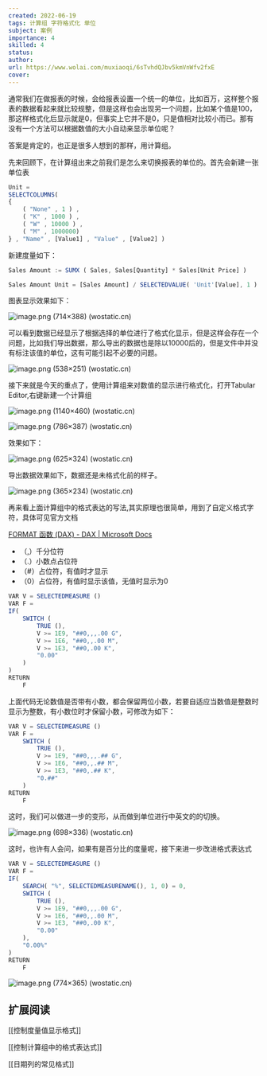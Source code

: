 ```yaml
---
created: 2022-06-19
tags: 计算组 字符格式化 单位
subject: 案例
importance: 4
skilled: 4
status:
author:
url: https://www.wolai.com/muxiaoqi/6sTvhdQJbv5kmVnWfv2fxE
cover: 
---
```


通常我们在做报表的时候，会给报表设置一个统一的单位，比如百万，这样整个报表的数据看起来就比较规整，但是这样也会出现另一个问题，比如某个值是100，那这样格式化后显示就是0，但事实上它并不是0，只是值相对比较小而已。那有没有一个方法可以根据数值的大小自动来显示单位呢？

答案是肯定的，也正是很多人想到的那样，用计算组。

先来回顾下，在计算组出来之前我们是怎么来切换报表的单位的。首先会新建一张单位表

```js
Unit = 
SELECTCOLUMNS(
{
    ( "None" , 1 ) , 
    ( "K" , 1000 ) , 
    ( "W" , 10000 ) ,
    ( "M" , 1000000)
} , "Name" , [Value1] , "Value" , [Value2] )
```

新建度量如下：

```js
Sales Amount := SUMX ( Sales, Sales[Quantity] * Sales[Unit Price] )

Sales Amount Unit = [Sales Amount] / SELECTEDVALUE( 'Unit'[Value], 1 )

```

图表显示效果如下：

![image.png (714×388) (wostatic.cn)](https://secure2.wostatic.cn/static/rp9visP3uf8zsCh9o3nG3Y/image.png?auth_key=1655993084-pBUFJhHnTXVEWDgTjEvWZM-0-30f89e55df63105291c40addb075c950)

可以看到数据已经显示了根据选择的单位进行了格式化显示，但是这样会存在一个问题，比如我们导出数据，那么导出的数据也是除以10000后的，但是文件中并没有标注该值的单位，这有可能引起不必要的问题。

![image.png (538×251) (wostatic.cn)](https://secure2.wostatic.cn/static/mNY4FXTmvL4DxBaWAHCiKZ/image.png?auth_key=1655993096-axqZ8sRejwxKvZnv2dm8Qg-0-4ef0307d6c5a8033d50c90747e70d150)

接下来就是今天的重点了，使用计算组来对数值的显示进行格式化，打开Tabular Editor,右键新建一个计算组

![image.png (1140×460) (wostatic.cn)](https://secure2.wostatic.cn/static/m6YrF8c6MvqD9iRrqJbP8a/image.png?auth_key=1655993104-8PrUD3EV9FQ5E3KiBwoCM6-0-ab3ec1b83b65fdbbcf0d0dfe55757725)

![image.png (786×387) (wostatic.cn)](https://secure2.wostatic.cn/static/t2bKqy7Gj6xXi1CBYYoA5F/image.png?auth_key=1655993111-b8E4DsELQjSqy7c3UmK8Lc-0-c6fb990af13075606b343d2ffdad33e3)

效果如下：

![image.png (625×324) (wostatic.cn)](https://secure2.wostatic.cn/static/botXqCoDGJhjVs7jtP84YW/image.png?auth_key=1655993120-gsFGh2Ri8pVPnpX7nfJvCo-0-57df705610915081c38e4d1484f12c15)

导出数据效果如下，数据还是未格式化前的样子。

![image.png (365×234) (wostatic.cn)](https://secure2.wostatic.cn/static/dgSEyj9bFdws4rYJ8XfhPp/image.png?auth_key=1655993129-uccT89SBfVzBJbdVX5wnMY-0-4caed09577922d2c7f31b7158af87a92)

再来看上面计算组中的格式表达的写法,其实原理也很简单，用到了自定义格式字符，具体可见官方文档

[FORMAT 函数 (DAX) - DAX | Microsoft Docs](https://docs.microsoft.com/zh-cn/dax/format-function-dax)

-   （,）千分位符
-   （.）小数点占位符
-   （#）占位符，有值时才显示
-   （0）占位符，有值时显示该值，无值时显示为0

```js
VAR V = SELECTEDMEASURE ()
VAR F =
IF(
    SWITCH (
        TRUE (),
        V >= 1E9, "##0,,,.00 G",
        V >= 1E6, "##0,,.00 M",
        V >= 1E3, "##0,.00 K",
        "0.00"
    )
)
RETURN
    F
```

上面代码无论数值是否带有小数，都会保留两位小数，若要自适应当数值是整数时显示为整数，有小数位时才保留小数，可修改为如下：

```js
VAR V = SELECTEDMEASURE ()
VAR F =
    SWITCH (
        TRUE (),
        V >= 1E9, "##0,,,.## G",  
        V >= 1E6, "##0,,.## M",
        V >= 1E3, "##0,.## K",   
        "0.##"
    )
RETURN
    F
```

这时，我们可以做进一步的变形，从而做到单位进行中英文的的切换。

![image.png (698×336) (wostatic.cn)](https://secure2.wostatic.cn/static/9anrvNqxMQRaUse1vD6vMh/image.png?auth_key=1655993144-t6dyfD6NpkpX4ZpsqxSbnH-0-a2d41f3ac89be645927bcc19020dfb1d)

这时，也许有人会问，如果有是百分比的度量呢，接下来进一步改进格式表达式

```js
VAR V = SELECTEDMEASURE ()
VAR F =
IF(
    SEARCH( "%", SELECTEDMEASURENAME(), 1, 0) = 0,
    SWITCH (
        TRUE (),
        V >= 1E9, "##0,,,.00 G",
        V >= 1E6, "##0,,.00 M",
        V >= 1E3, "##0,.00 K",
        "0.00"
    ),
    "0.00%"
)
RETURN
    F
```

![image.png (774×365) (wostatic.cn)](https://secure2.wostatic.cn/static/nmm2DRXmXsr9EfS6iyyWaf/image.png?auth_key=1655993156-mkyKvzTGAytMpjpRwciVd6-0-4af7dbd2523ddbce0c0419c02ca2c2a0)

## 扩展阅读

[[控制度量值显示格式]]

[[控制计算组中的格式表达式]]

[[日期列的常见格式]]